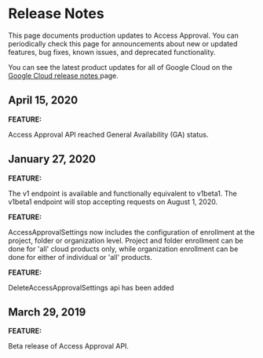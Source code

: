 #  Release Notes

This page documents production updates to Access Approval. You can
periodically check this page for announcements about new or updated features,
bug fixes, known issues, and deprecated functionality.

You can see the latest product updates for all of Google Cloud on the [ Google
Cloud release notes ](/release-notes) page.

##  April 15, 2020

**FEATURE:**

Access Approval API reached General Availability (GA) status.

##  January 27, 2020

**FEATURE:**

The v1 endpoint is available and functionally equivalent to v1beta1. The
v1beta1 endpoint will stop accepting requests on August 1, 2020.

**FEATURE:**

AccessApprovalSettings now includes the configuration of enrollment at the
project, folder or organization level. Project and folder enrollment can be
done for 'all' cloud products only, while organization enrollment can be done
for either of individual or 'all' products.

**FEATURE:**

DeleteAccessApprovalSettings api has been added

##  March 29, 2019

**FEATURE:**

Beta release of Access Approval API.

